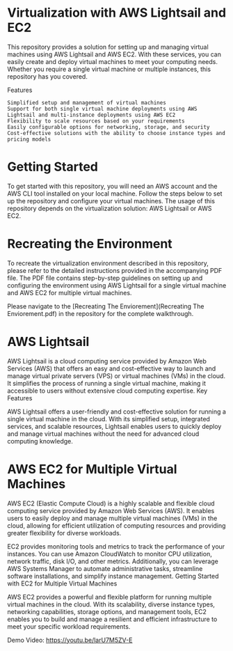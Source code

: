 # Virtualization with AWS Lightsail and EC2

This repository provides a solution for setting up and managing virtual machines using AWS Lightsail and AWS EC2. With these services, you can easily create and deploy virtual machines to meet your computing needs. Whether you require a single virtual machine or multiple instances, this repository has you covered.


Features

    Simplified setup and management of virtual machines
    Support for both single virtual machine deployments using AWS Lightsail and multi-instance deployments using AWS EC2
    Flexibility to scale resources based on your requirements
    Easily configurable options for networking, storage, and security
    Cost-effective solutions with the ability to choose instance types and pricing models

# Getting Started

To get started with this repository, you will need an AWS account and the AWS CLI tool installed on your local machine. Follow the steps below to set up the repository and configure your virtual machines.
The usage of this repository depends on the virtualization solution: AWS Lightsail or AWS EC2.

# Recreating the Environment

To recreate the virtualization environment described in this repository, please refer to the detailed instructions provided in the accompanying PDF file. The PDF file contains step-by-step guidelines on setting up and configuring the environment using AWS Lightsail for a single virtual machine and AWS EC2 for multiple virtual machines.

Please navigate to the [Recreating The Enviorement](Recreating The Enviorement.pdf) in the repository for the complete walkthrough.


# AWS Lightsail

AWS Lightsail is a cloud computing service provided by Amazon Web Services (AWS) that offers an easy and cost-effective way to launch and manage virtual private servers (VPS) or virtual machines (VMs) in the cloud. It simplifies the process of running a single virtual machine, making it accessible to users without extensive cloud computing expertise.
Key Features

AWS Lightsail offers a user-friendly and cost-effective solution for running a single virtual machine in the cloud. With its simplified setup, integrated services, and scalable resources, Lightsail enables users to quickly deploy and manage virtual machines without the need for advanced cloud computing knowledge.

# AWS EC2 for Multiple Virtual Machines

AWS EC2 (Elastic Compute Cloud) is a highly scalable and flexible cloud computing service provided by Amazon Web Services (AWS). It enables users to easily deploy and manage multiple virtual machines (VMs) in the cloud, allowing for efficient utilization of computing resources and providing greater flexibility for diverse workloads.

EC2 provides monitoring tools and metrics to track the performance of your instances. You can use Amazon CloudWatch to monitor CPU utilization, network traffic, disk I/O, and other metrics. Additionally, you can leverage AWS Systems Manager to automate administrative tasks, streamline software installations, and simplify instance management.
Getting Started with EC2 for Multiple Virtual Machines

AWS EC2 provides a powerful and flexible platform for running multiple virtual machines in the cloud. With its scalability, diverse instance types, networking capabilities, storage options, and management tools, EC2 enables you to build and manage a resilient and efficient infrastructure to meet your specific workload requirements.

Demo Video: https://youtu.be/larU7M5ZV-E



